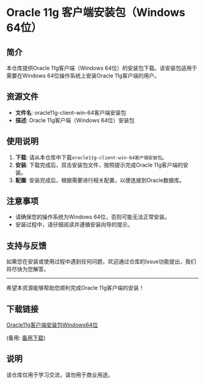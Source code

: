 # Oracle 11g 客户端安装包（Windows 64位）

## 简介

本仓库提供Oracle 11g客户端（Windows 64位）的安装包下载。该安装包适用于需要在Windows 64位操作系统上安装Oracle 11g客户端的用户。

## 资源文件

- **文件名**: oracle11g-client-win-64客户端安装包
- **描述**: Oracle 11g客户端（Windows 64位）安装包

## 使用说明

1. **下载**: 请从本仓库中下载`oracle11g-client-win-64客户端安装包`。
2. **安装**: 下载完成后，双击安装包文件，按照提示完成Oracle 11g客户端的安装。
3. **配置**: 安装完成后，根据需要进行相关配置，以便连接到Oracle数据库。

## 注意事项

- 请确保您的操作系统为Windows 64位，否则可能无法正常安装。
- 安装过程中，请仔细阅读并遵循安装向导的提示。

## 支持与反馈

如果您在安装或使用过程中遇到任何问题，欢迎通过仓库的Issue功能提出，我们将尽快为您解答。

---

希望本资源能够帮助您顺利完成Oracle 11g客户端的安装！

## 下载链接
[Oracle11g客户端安装包Windows64位](https://pan.quark.cn/s/bfc5058098d6) 

(备用: [备用下载](https://pan.baidu.com/s/1z9dynFD666RtBmhDN96-rg?pwd=1234))

## 说明

该仓库仅用于学习交流，请勿用于商业用途。
